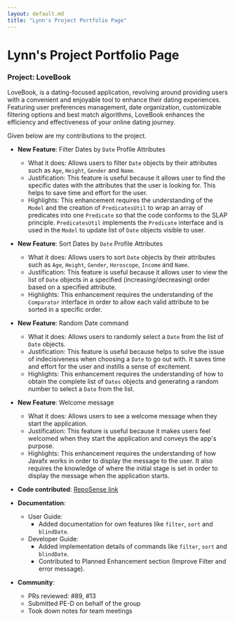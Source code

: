 ```yaml
---
layout: default.md
title: "Lynn's Project Portfolio Page"
---
```


# Lynn's Project Portfolio Page

### Project: LoveBook

LoveBook, is a dating-focused application, revolving around providing users with a convenient
and enjoyable tool to enhance their dating experiences. Featuring user preferences management, date organization,
customizable filtering options and best match algorithms, LoveBook enhances the efficiency and effectiveness of your
online dating journey.

Given below are my contributions to the project.

* **New Feature**: Filter Dates by `Date` Profile Attributes
    * What it does: Allows users to filter `Date` objects by their attributes such as `Age`, `Height`, `Gender` and `Name`.
    * Justification: This feature is useful because it allows user to find the specific dates with the attributes that the user is looking for. This helps to save time and effort for the user.
    * Highlights: This enhancement requires the understanding of the `Model` and the creation of `PredicatesUtil` to wrap an array of predicates into one `Predicate` so that the code conforms to the SLAP principle. `PredicatesUtil` implements the `Predicate` interface and is used in the `Model` to update list of `Date` objects visible to user.

* **New Feature**: Sort Dates by `Date` Profile Attributes
    * What it does: Allows users to sort `Date` objects by their attributes such as `Age`, `Height`, `Gender`, `Horoscope`, `Income` and `Name`.
    * Justification: This feature is useful because it allows user to view the list of `Date` objects in a specified (increasing/decreasing) order based on a specified attribute.
    * Highlights: This enhancement requires the understanding of the `Comparator` interface in order to allow each valid attribute to be sorted in a specific order.

* **New Feature**: Random Date command
    * What it does: Allows users to randomly select a `Date` from the list of `Date` objects.
    * Justification: This feature is useful because helps to solve the issue of indecisiveness when choosing a `Date` to go out with. It saves time and effort for the user and instills a sense of excitement.
    * Highlights: This enhancement requires the understanding of how to obtain the complete list of `Dates` objects and generating a random number to select a `Date` from the list.

* **New Feature**: Welcome message
  * What it does: Allows users to see a welcome message when they start the application.
  * Justification: This feature is useful because it makes users feel welcomed when they start the application and conveys the app's purpose.
  * Highlights: This enhancement requires the understanding of how Javafx works in order to display the message to the user. It also requires the knowledge of where the initial stage is set in order to display the message when the application starts.

* **Code contributed**: [RepoSense link](https://nus-cs2103-ay2324s1.github.io/tp-dashboard/?search=lynnlow175&breakdown=false&sort=groupTitle%20dsc&sortWithin=title&since=2023-09-22&timeframe=commit&mergegroup=&groupSelect=groupByRepos)

* **Documentation**:
    * User Guide: 
      * Added documentation for own features like `filter`, `sort` and `blindDate`.
    * Developer Guide: 
      * Added implementation details of commands like `filter`, `sort` and `blindDate`.
      * Contributed to Planned Enhancement section (Improve Filter and error message).

* **Community**:
  * PRs reviewed: #89, #13
  * Submitted PE-D on behalf of the group
  * Took down notes for team meetings
